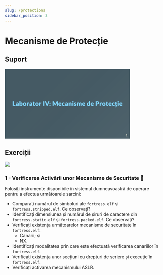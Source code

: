 ```yaml
---
slug: /protections
sidebar_position: 3
---
```


# Mecanisme de Protecție

## Suport

<a href="https://github.com/iosifache/BinExpLabs/blob/main/labs/protections/support/export.pdf">
    <img src="https://raw.githubusercontent.com/iosifache/BinExpLabs/main/labs/protections/support/preview.png" width="400px" alt="Preview"/>
</a>

## Exerciții

<a href="https://github.com/iosifache/BinExpLabs/releases/download/v1.4/protections.zip">
    <img src="https://img.shields.io/badge/Release%20cu%20Fișierele%20Necesare-Descarcă-blue?style=for-the-badge&logo=github"/>
</a>

### 1 - Verificarea Activării unor Mecanisme de Securitate 💁

Folosiți instrumente disponibile în sistemul dumneavoastră de operare pentru a efectua următoarele sarcini:
- Comparați numărul de simboluri ale `fortress.elf` și `fortress.stripped.elf`. Ce observați?
- Identificați dimensiunea și numărul de șiruri de caractere din `fortress.static.elf` și `fortress.packed.elf`. Ce observați?
- Verificați existența următoarelor mecanisme de securitate în `fortress.elf`:
    - Canarii; și
    - NX.
- Identificați modalitatea prin care este efectuată verificarea canariilor în `fortress.elf`.
- Verificați existența unor secțiuni cu drepturi de scriere și execuție în `fortress.elf`.
- Verificați activarea mecanismului ASLR.